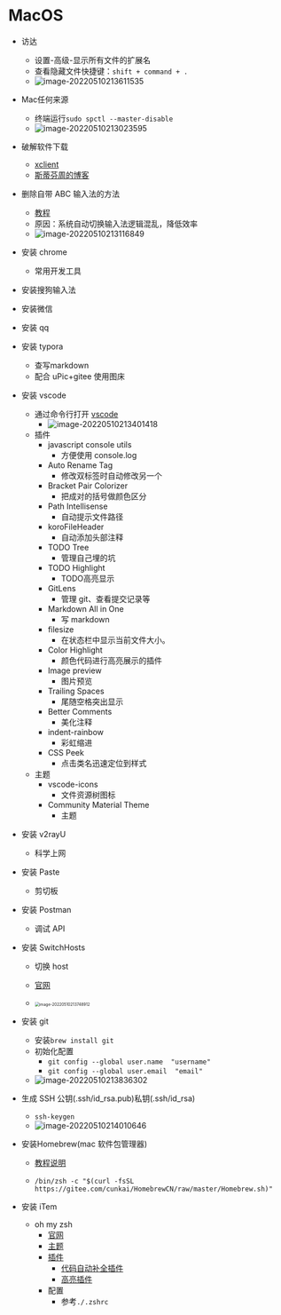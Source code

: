 #	MacOS

- 访达
  
  - 设置-高级-显示所有文件的扩展名
  - 查看隐藏文件快捷键：`shift + command + . `
  - ![image-20220510213611535](https://cdn.jsdelivr.net/gh/hgt803/picgo@main/2022_05_10_21_36_11_1652189771_1652189771714_eKFu2k_image-20220510213611535.png)
  
- Mac任何来源

  - 终端运行`sudo spctl --master-disable`
  - ![image-20220510213023595](https://cdn.jsdelivr.net/gh/hgt803/picgo@main/2022_05_10_21_30_23_1652189423_1652189423853_S3Inkl_image-20220510213023595.png)

- 破解软件下载
  - [xclient](https://xclient.info)
  - [斯蒂芬周的博客](http://www.sdifen.com/)

- 删除自带 ABC 输入法的方法
  - [教程](https://www.jianshu.com/p/0ba1292441b9)
  - 原因：系统自动切换输入法逻辑混乱，降低效率
  - ![image-20220510213116849](https://cdn.jsdelivr.net/gh/hgt803/picgo@main/2022_05_10_21_31_17_1652189477_1652189477078_QLvGO7_image-20220510213116849.png)
  
- 安装 chrome

  - 常用开发工具

- 安装搜狗输入法

- 安装微信

- 安装 qq

- 安装 typora

  - 查写markdown
  - 配合 uPic+gitee 使用图床

- 安装 vscode

  - 通过命令行打开 [vscode](https://blog.csdn.net/itworld123/article/details/118436081)
    - ![image-20220510213401418](https://cdn.jsdelivr.net/gh/hgt803/picgo@main/2022_05_10_21_34_01_1652189641_1652189641637_VXWjcE_image-20220510213401418.png)
  - 插件
    - javascript console utils
      - 方便使用 console.log
    - Auto Rename Tag
    	- 修改双标签时自动修改另一个
    - Bracket Pair Colorizer
    	- 把成对的括号做颜色区分
    - Path Intellisense
      - 自动提示文件路径
    - koroFileHeader
      - 自动添加头部注释
    - TODO Tree
      - 管理自己埋的坑
    - TODO Highlight
      - TODO高亮显示
    - GitLens
    	- 管理 git、查看提交记录等
    - Markdown All in One
	    - 写 markdown
    - filesize
	    - 在状态栏中显示当前文件大小。
    - Color Highlight
	    - 颜色代码进行高亮展示的插件
    - Image preview
	    - 图片预览
    - Trailing Spaces
	    - 尾随空格突出显示
    - Better Comments
	    - 美化注释
    - indent-rainbow
      - 彩虹缩进
    - CSS Peek
      - 点击类名迅速定位到样式
  - 主题
    - vscode-icons
      - 文件资源树图标
    - Community Material Theme
      - 主题


- 安装 v2rayU

  - 科学上网

- 安装 Paste

  - 剪切板

- 安装 Postman

  - 调试 API

- 安装 SwitchHosts


    - 切换 host



    - [官网](https://github.com/oldj/SwitchHosts/releases)

    - <img src="https://cdn.jsdelivr.net/gh/hgt803/picgo@main/2022_05_10_21_37_49_1652189869_1652189869110_Sb77gp_image-20220510213748912.png" alt="image-20220510213748912" style="zoom:50%;" />



- 安装 git

  - 安装`brew install git`
  - 初始化配置
    - `git config --global user.name  "username"`
    - `git config --global user.email  "email"`
  - ![image-20220510213836302](https://cdn.jsdelivr.net/gh/hgt803/picgo@main/2022_05_10_21_38_36_1652189916_1652189916491_H8P6OU_image-20220510213836302.png)

- 生成 SSH 公钥(.ssh/id_rsa.pub)私钥(.ssh/id_rsa) 
  - `ssh-keygen`
  - ![image-20220510214010646](https://cdn.jsdelivr.net/gh/hgt803/picgo@main/2022_05_10_21_40_10_1652190010_1652190010847_NfwFcj_image-20220510214010646.png)
  
- 安装Homebrew(mac 软件包管理器)

  - [教程说明](https://gitee.com/cunkai/HomebrewCN)

  - ```shell
    /bin/zsh -c "$(curl -fsSL https://gitee.com/cunkai/HomebrewCN/raw/master/Homebrew.sh)"
    ```

- 安装 iTem
  - oh my zsh
  	- [官网](https://ohmyz.sh/#install)
    - [主题](https://juejin.cn/post/6894432073491152910)
    - [插件](https://hufangyun.com/2017/zsh-plugin/)
      - [代码自动补全插件](https://github.com/zsh-users/zsh-autosuggestions/blob/master/INSTALL.md)
      - [高亮插件](https://github.com/zsh-users/zsh-syntax-highlighting/blob/master/INSTALL.md)
    - 配置
      - 参考`./.zshrc`